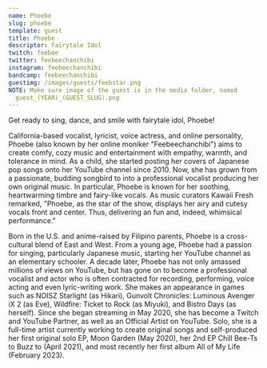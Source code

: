 ```yaml
---
name: Phoebe
slug: phoebe
template: guest
title: Phoebe
descriptor: Fairytale Idol
twitch: feebee
twitter: feebeechanchibi
instagram: feebeechanchibi
bandcamp: feebeechanchibi
guestimg: /images/guests/feebstar.png
NOTE: Make sure image of the guest is in the media folder, named
  guest_(YEAR)_(GUEST_SLUG).png
---
```

Get ready to sing, dance, and smile with fairytale idol, Phoebe!

California-based vocalist, lyricist, voice actress, and online personality, Phoebe (also known by her online moniker "Feebeechanchibi") aims to create comfy, cozy music and entertainment with empathy, warmth, and tolerance in mind. As a child, she started posting her covers of Japanese pop songs onto her YouTube channel since 2010. Now, she has grown from a passionate, budding songbird to into a professional vocalist producing her own original music. In particular, Phoebe is known for her soothing, heartwarming timbre and fairy-like vocals. As music curators Kawaii Fresh remarked, "Phoebe, as the star of the show, displays her airy and cutesy vocals front and center. Thus, delivering an fun and, indeed, whimsical performance."

Born in the U.S. and anime-raised by Filipino parents, Phoebe is a cross-cultural blend of East and West. From a young age, Phoebe had a passion for singing, particularly Japanese music, starting her YouTube channel as an elementary schooler. A decade later, Phoebe has not only amassed millions of views on YouTube, but has gone on to become a professional vocalist and actor who is often contracted for recording, performing, voice acting and even lyric-writing work. She makes an appearance in games such as NOISZ Starlight (as Hikari), Gunvolt Chronicles: Luminous Avenger iX 2 (as Eve), Wildfire: Ticket to Rock (as Miyuki), and Bistro Days (as herself). Since she began streaming in May 2020, she has become a Twitch and YouTube Partner, as well as an Official Artist on YouTube. Solo, she is a full-time artist currently working to create original songs and self-produced her first original solo EP, Moon Garden (May 2020), her 2nd EP Chill Bee-Ts to Buzz to (April 2021), and most recently her first album All of My Life (February 2023).